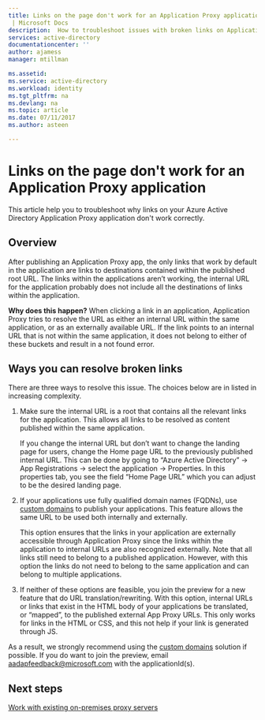 ```yaml
---
title: Links on the page don't work for an Application Proxy application
 | Microsoft Docs
description:  How to troubleshoot issues with broken links on Application Proxy applications you have integrated with Azure AD
services: active-directory
documentationcenter: ''
author: ajamess
manager: mtillman

ms.assetid: 
ms.service: active-directory
ms.workload: identity
ms.tgt_pltfrm: na
ms.devlang: na
ms.topic: article
ms.date: 07/11/2017
ms.author: asteen

---
```


# Links on the page don't work for an Application Proxy application

This article help you to troubleshoot why links on your Azure Active Directory Application Proxy application don't work correctly.

## Overview 
After publishing an Application Proxy app, the only links that work by default in the application are links to destinations contained within the published root URL. The links within the applications aren’t working, the internal URL for the application probably does not include all the destinations of links within the application.

**Why does this happen?** When clicking a link in an application, Application Proxy tries to resolve the URL as either an internal URL within the same application, or as an externally available URL. If the link points to an internal URL that is not within the same application, it does not belong to either of these buckets and result in a not found error.

## Ways you can resolve broken links

There are three ways to resolve this issue. The choices below are in listed in increasing complexity.

1.  Make sure the internal URL is a root that contains all the relevant links for the application. This allows all links to be resolved as content published within the same application.

    If you change the internal URL but don’t want to change the landing page for users, change the Home page URL to the previously published internal URL. This can be done by going to “Azure Active Directory” -&gt; App Registrations -&gt; select the application -&gt; Properties. In this properties tab, you see the field “Home Page URL” which you can adjust to be the desired landing page.

2.  If your applications use fully qualified domain names (FQDNs), use [custom domains](active-directory-application-proxy-custom-domains.md) to publish your applications. This feature allows the same URL to be used both internally and externally.

    This option ensures that the links in your application are externally accessible through Application Proxy since the links within the application to internal URLs are also recognized externally. Note that all links still need to belong to a published application. However, with this option the links do not need to belong to the same application and can belong to multiple applications.

3.  If neither of these options are feasible, you join the preview for a new feature that do URL translation/rewriting. With this option, internal URLs or links that exist in the HTML body of your applications be translated, or “mapped”, to the published external App Proxy URLs. This only works for links in the HTML or CSS, and this not help if your link is generated through JS. 

As a result, we strongly recommend using the [custom domains](active-directory-application-proxy-custom-domains.md) solution if possible. If you do want to join the preview, email <aadapfeedback@microsoft.com> with the applicationId(s).

## Next steps
[Work with existing on-premises proxy servers](application-proxy-working-with-proxy-servers.md)

